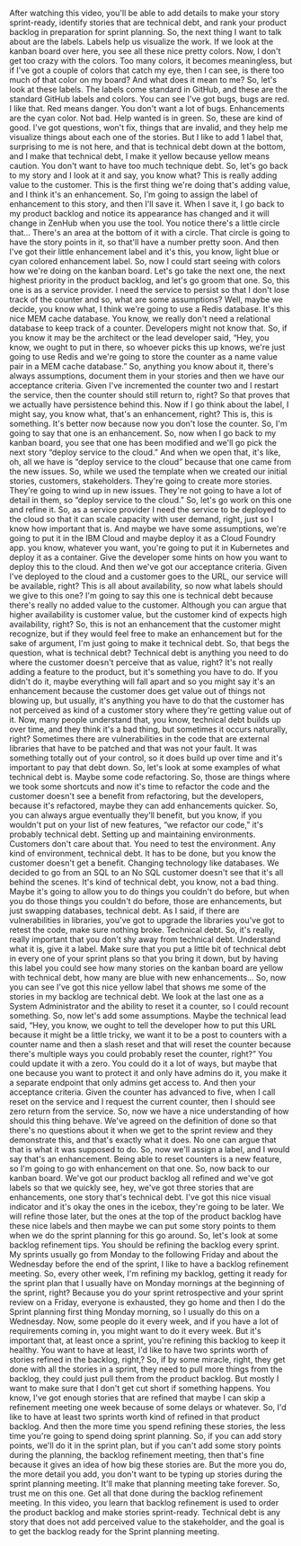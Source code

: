 After watching this video, you'll be able to add details to make your story
sprint-ready, identify stories that are technical debt, and rank your product
backlog in preparation for sprint planning. So, the next thing I want to talk
about are the labels. Labels help us visualize the work. If we look at the
kanban board over here, you see all these nice pretty colors. Now, I don't get
too crazy with the colors. Too many colors, it becomes meaningless, but if I've
got a couple of colors that catch my eye, then I can see, is there too much of
that color on my board? And what does it mean to me? So, let's look at these
labels. The labels come standard in GitHub, and these are the standard GitHub
labels and colors. You can see I've got bugs, bugs are red. I like that. Red
means danger. You don't want a lot of bugs. Enhancements are the cyan color. Not
bad. Help wanted is in green. So, these are kind of good. I've got questions,
won't fix, things that are invalid, and they help me visualize things about each
one of the stories. But I like to add 1 label that, surprising to me is not
here, and that is technical debt down at the bottom, and I make that technical
debt, I make it yellow because yellow means caution. You don't want to have too
much technique debt. So, let's go back to my story and I look at it and say, you
know what? This is really adding value to the customer. This is the first thing
we're doing that's adding value, and I think it's an enhancement. So, I'm going
to assign the label of enhancement to this story, and then I'll save it. When I
save it, I go back to my product backlog and notice its appearance has changed
and it will change in ZenHub when you use the tool. You notice there's a little
circle that... There's an area at the bottom of it with a circle. That circle is
going to have the story points in it, so that'll have a number pretty soon. And
then I've got their little enhancement label and it's this, you know, light blue
or cyan colored enhancement label. So, now I could start seeing with colors how
we're doing on the kanban board. Let's go take the next one, the next highest
priority in the product backlog, and let's go groom that one. So, this one is as
a service provider. I need the service to persist so that I don't lose track of
the counter and so, what are some assumptions? Well, maybe we decide, you know
what, I think we're going to use a Redis database. It's this nice MEM cache
database. You know, we really don't need a relational database to keep track of
a counter. Developers might not know that. So, if you know it may be the
architect or the lead developer said, “Hey, you know, we ought to put in there,
so whoever picks this up knows, we're just going to use Redis and we're going to
store the counter as a name value pair in a MEM cache database.” So, anything
you know about it, there's always assumptions, document them in your stories and
then we have our acceptance criteria. Given I've incremented the counter two and
I restart the service, then the counter should still return to, right? So that
proves that we actually have persistence behind this. Now if I go think about
the label, I might say, you know what, that's an enhancement, right? This is,
this is something. It's better now because now you don't lose the counter. So,
I'm going to say that one is an enhancement. So, now when I go back to my kanban
board, you see that one has been modified and we'll go pick the next story
“deploy service to the cloud.” And when we open that, it's like, oh, all we have
is “deploy service to the cloud” because that one came from the new issues. So,
while we used the template when we created our initial stories, customers,
stakeholders. They're going to create more stories. They're going to wind up in
new issues. They're not going to have a lot of detail in them, so “deploy
service to the cloud.” So, let's go work on this one and refine it. So, as a
service provider I need the service to be deployed to the cloud so that it can
scale capacity with user demand, right, just so I know how important that is.
And maybe we have some assumptions, we're going to put it in the IBM Cloud and
maybe deploy it as a Cloud Foundry app. you know, whatever you want, you're
going to put it in Kubernetes and deploy it as a container. Give the developer
some hints on how you want to deploy this to the cloud. And then we've got our
acceptance criteria. Given I've deployed to the cloud and a customer goes to the
URL, our service will be available, right? This is all about availability, so
now what labels should we give to this one? I'm going to say this one is
technical debt because there's really no added value to the customer. Although
you can argue that higher availability is customer value, but the customer kind
of expects high availability, right? So, this is not an enhancement that the
customer might recognize, but if they would feel free to make an enhancement but
for the sake of argument, I'm just going to make it technical debt. So, that
begs the question, what is technical debt? Technical debt is anything you need
to do where the customer doesn't perceive that as value, right? It's not really
adding a feature to the product, but it's something you have to do. If you
didn't do it, maybe everything will fall apart and so you might say it's an
enhancement because the customer does get value out of things not blowing up,
but usually, it's anything you have to do that the customer has not perceived as
kind of a customer story where they're getting value out of it. Now, many people
understand that, you know, technical debt builds up over time, and they think
it's a bad thing, but sometimes it occurs naturally, right? Sometimes there are
vulnerabilities in the code that are external libraries that have to be patched
and that was not your fault. It was something totally out of your control, so it
does build up over time and it's important to pay that debt down. So, let's look
at some examples of what technical debt is. Maybe some code refactoring. So,
those are things where we took some shortcuts and now it's time to refactor the
code and the customer doesn't see a benefit from refactoring, but the
developers, because it's refactored, maybe they can add enhancements quicker.
So, you can always argue eventually they’ll benefit, but you know, if you
wouldn't put on your list of new features, “we refactor our code,” it's probably
technical debt. Setting up and maintaining environments. Customers don't care
about that. You need to test the environment. Any kind of environment, technical
debt. It has to be done, but you know the customer doesn't get a benefit.
Changing technology like databases. We decided to go from an SQL to an No SQL
customer doesn't see that it's all behind the scenes. It's kind of technical
debt, you know, not a bad thing. Maybe it's going to allow you to do things you
couldn't do before, but when you do those things you couldn't do before, those
are enhancements, but just swapping databases, technical debt. As I said, if
there are vulnerabilities in libraries, you've got to upgrade the libraries
you've got to retest the code, make sure nothing broke. Technical debt. So, it's
really, really important that you don't shy away from technical debt. Understand
what it is, give it a label. Make sure that you put a little bit of technical
debt in every one of your sprint plans so that you bring it down, but by having
this label you could see how many stories on the kanban board are yellow with
technical debt, how many are blue with new enhancements... So, now you can see
I've got this nice yellow label that shows me some of the stories in my backlog
are technical debt. We look at the last one as a System Administrator and the
ability to reset it a counter, so I could recount something. So, now let's add
some assumptions. Maybe the technical lead said, “Hey, you know, we ought to
tell the developer how to put this URL because it might be a little tricky, we
want it to be a post to counters with a counter name and then a slash reset and
that will reset the counter because there's multiple ways you could probably
reset the counter, right?” You could update it with a zero. You could do it a
lot of ways, but maybe that one because you want to protect it and only have
admins do it, you make it a separate endpoint that only admins get access to.
And then your acceptance criteria. Given the counter has advanced to five, when
I call reset on the service and I request the current counter, then I should see
zero return from the service. So, now we have a nice understanding of how should
this thing behave. We've agreed on the definition of done so that there's no
questions about it when we get to the sprint review and they demonstrate this,
and that's exactly what it does. No one can argue that that is what it was
supposed to do. So, now we'll assign a label, and I would say that's an
enhancement. Being able to reset counters is a new feature, so I'm going to go
with enhancement on that one. So, now back to our kanban board. We've got our
product backlog all refined and we've got labels so that we quickly see, hey,
we've got three stories that are enhancements, one story that's technical debt.
I've got this nice visual indicator and it's okay the ones in the icebox,
they're going to be later. We will refine those later, but the ones at the top
of the product backlog have these nice labels and then maybe we can put some
story points to them when we do the sprint planning for this go around. So,
let's look at some backlog refinement tips. You should be refining the backlog
every sprint. My sprints usually go from Monday to the following Friday and
about the Wednesday before the end of the sprint, I like to have a backlog
refinement meeting. So, every other week, I'm refining my backlog, getting it
ready for the sprint plan that I usually have on Monday mornings at the
beginning of the sprint, right? Because you do your sprint retrospective and
your sprint review on a Friday, everyone is exhausted, they go home and then I
do the Sprint planning first thing Monday morning, so I usually do this on a
Wednesday. Now, some people do it every week, and if you have a lot of
requirements coming in, you might want to do it every week. But it's important
that, at least once a sprint, you're refining this backlog to keep it healthy.
You want to have at least, I'd like to have two sprints worth of stories refined
in the backlog, right,? So, if by some miracle, right, they get done with all
the stories in a sprint, they need to pull more things from the backlog, they
could just pull them from the product backlog. But mostly I want to make sure
that I don't get cut short if something happens. You know, I've got enough
stories that are refined that maybe I can skip a refinement meeting one week
because of some delays or whatever. So, I'd like to have at least two sprints
worth kind of refined in that product backlog. And then the more time you spend
refining these stories, the less time you're going to spend doing sprint
planning. So, if you can add story points, we'll do it in the sprint plan, but
if you can't add some story points during the planning, the backlog refinement
meeting, then that's fine because it gives an idea of how big these stories are.
But the more you do, the more detail you add, you don't want to be typing up
stories during the sprint planning meeting. It'll make that planning meeting
take forever. So, trust me on this one. Get all that done during the backlog
refinement meeting. In this video, you learn that backlog refinement is used to
order the product backlog and make stories sprint-ready. Technical debt is any
story that does not add perceived value to the stakeholder, and the goal is to
get the backlog ready for the Sprint planning meeting.